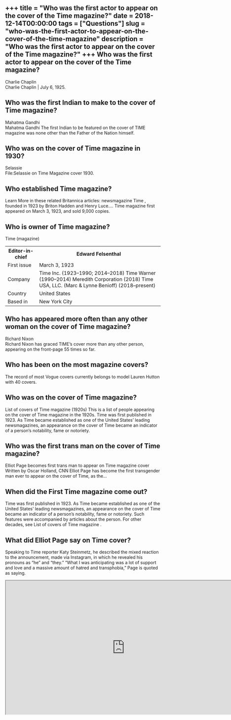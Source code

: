 +++
title = "Who was the first actor to appear on the cover of the Time magazine?"
date = 2018-12-14T00:00:00
tags = ["Questions"]
slug = "who-was-the-first-actor-to-appear-on-the-cover-of-the-time-magazine"
description = "Who was the first actor to appear on the cover of the Time magazine?"
+++
Who was the first actor to appear on the cover of the Time magazine?
--------------------------------------------------------------------

Charlie Chaplin  
Charlie Chaplin | July 6, 1925.

Who was the first Indian to make to the cover of Time magazine?
---------------------------------------------------------------

Mahatma Gandhi  
Mahatma Gandhi The first Indian to be featured on the cover of TIME magazine was none other than the Father of the Nation himself.

Who was on the cover of Time magazine in 1930?
----------------------------------------------

Selassie  
File:Selassie on Time Magazine cover 1930.

Who established Time magazine?
------------------------------

Learn More in these related Britannica articles: newsmagazine Time , founded in 1923 by Briton Hadden and Henry Luce.… Time magazine first appeared on March 3, 1923, and sold 9,000 copies.

Who is owner of Time magazine?
------------------------------

Time (magazine)

<table><tr><th>Editor-in-chief</th><th>Edward Felsenthal</th></tr><tr><td>First issue</td><td>March 3, 1923</td></tr><tr><td>Company</td><td>Time Inc. (1923–1990; 2014–2018) Time Warner (1990–2014) Meredith Corporation (2018) Time USA, LLC. (Marc &amp; Lynne Benioff) (2018–present)</td></tr><tr><td>Country</td><td>United States</td></tr><tr><td>Based in</td><td>New York City</td></tr></table>

Who has appeared more often than any other woman on the cover of Time magazine?
-------------------------------------------------------------------------------

Richard Nixon  
Richard Nixon has graced TIME’s cover more than any other person, appearing on the front-page 55 times so far.

Who has been on the most magazine covers?
-----------------------------------------

The record of most Vogue covers currently belongs to model Lauren Hutton with 40 covers.

Who was on the cover of Time magazine?
--------------------------------------

List of covers of Time magazine (1920s) This is a list of people appearing on the cover of Time magazine in the 1920s. Time was first published in 1923. As Time became established as one of the United States’ leading newsmagazines, an appearance on the cover of Time became an indicator of a person’s notability, fame or notoriety.

Who was the first trans man on the cover of Time magazine?
----------------------------------------------------------

Elliot Page becomes first trans man to appear on Time magazine cover Written by Oscar Holland, CNN Elliot Page has become the first transgender man ever to appear on the cover of Time, as the…

When did the First Time magazine come out?
------------------------------------------

Time was first published in 1923. As Time became established as one of the United States’ leading newsmagazines, an appearance on the cover of Time became an indicator of a person’s notability, fame or notoriety. Such features were accompanied by articles about the person. For other decades, see List of covers of Time magazine .

What did Elliot Page say on Time cover?
---------------------------------------

Speaking to Time reporter Katy Steinmetz, he described the mixed reaction to the announcement, made via Instagram, in which he revealed his pronouns as “he” and “they.” “What I was anticipating was a lot of support and love and a massive amount of hatred and transphobia,” Page is quoted as saying.

<iframe allow="accelerometer; autoplay; clipboard-write; encrypted-media; gyroscope; picture-in-picture" allowfullscreen="" class="__youtube_prefs__  epyt-is-override  no-lazyload" data-no-lazy="1" data-origheight="433" data-origwidth="770" data-skipgform_ajax_framebjll="" height="433" id="_ytid_28826" loading="lazy" src="https://www.youtube.com/embed/UitzJceUwD0?enablejsapi=1&autoplay=0&cc_load_policy=0&cc_lang_pref=&iv_load_policy=1&loop=0&modestbranding=0&rel=1&fs=1&playsinline=0&autohide=2&theme=dark&color=red&controls=1&" title="YouTube player" width="770"></iframe>